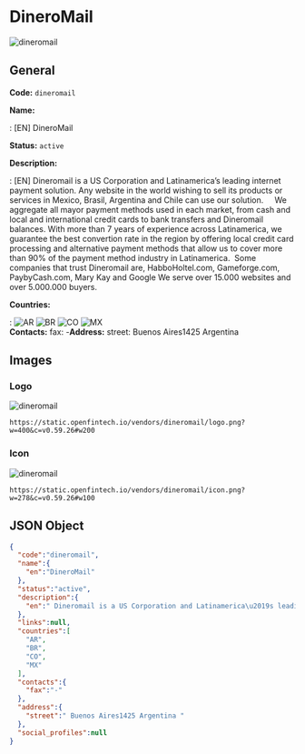
# DineroMail 
![dineromail](https://static.openfintech.io/vendors/dineromail/logo.png?w=400&c=v0.59.26#w200)  

## General 
 
**Code:** `dineromail` 
 
**Name:** 
 
:	[EN] DineroMail 
 
**Status:** `active` 
 
**Description:** 
 
: [EN]  Dineromail is a US Corporation and Latinamerica’s leading internet payment solution. Any website in the world wishing to sell its products or services in Mexico, Brasil, Argentina and Chile can use our solution.     We aggregate all mayor payment methods used in each market, from cash and local and international credit cards to bank transfers and Dineromail balances. With more than 7 years of experience across Latinamerica, we guarantee the best convertion rate in the region by offering local credit card processing and alternative payment methods that allow us to cover more than 90% of the payment method industry in Latinamerica.  Some companies that trust Dineromail are, HabboHoltel.com, Gameforge.com, PaybyCash.com, Mary Kay and Google We serve over 15.000 websites and over 5.000.000 buyers.  
 
 
**Countries:** 
 
:	![AR](https://cdnjs.cloudflare.com/ajax/libs/flag-icon-css/3.3.0/flags/4x3/ar.svg#w24) 	![BR](https://cdnjs.cloudflare.com/ajax/libs/flag-icon-css/3.3.0/flags/4x3/br.svg#w24) 	![CO](https://cdnjs.cloudflare.com/ajax/libs/flag-icon-css/3.3.0/flags/4x3/co.svg#w24) 	![MX](https://cdnjs.cloudflare.com/ajax/libs/flag-icon-css/3.3.0/flags/4x3/mx.svg#w24)  
**Contacts:** 
fax: -**Address:** 
street:  Buenos Aires1425 Argentina  

## Images 

### Logo 
 
![dineromail](https://static.openfintech.io/vendors/dineromail/logo.png?w=400&c=v0.59.26#w200)  

```
https://static.openfintech.io/vendors/dineromail/logo.png?w=400&c=v0.59.26#w200
```  

### Icon 
 
![dineromail](https://static.openfintech.io/vendors/dineromail/icon.png?w=278&c=v0.59.26#w100)  

```
https://static.openfintech.io/vendors/dineromail/icon.png?w=278&c=v0.59.26#w100
```  

## JSON Object 

```json
{
  "code":"dineromail",
  "name":{
    "en":"DineroMail"
  },
  "status":"active",
  "description":{
    "en":" Dineromail is a US Corporation and Latinamerica\u2019s leading internet payment solution. Any website in the world wishing to sell its products or services in Mexico, Brasil, Argentina and Chile can use our solution.\u00a0\u00a0 \u00a0 We aggregate all mayor payment methods used in each market, from cash and local and international credit cards to bank transfers and Dineromail balances. With more than 7 years of experience across Latinamerica, we guarantee the best convertion rate in the region by offering local credit card processing and alternative payment methods that allow us to cover more than 90% of the payment method industry in Latinamerica.\u00a0 Some companies that trust Dineromail are, HabboHoltel.com, Gameforge.com, PaybyCash.com, Mary Kay and Google We serve over 15.000 websites and over 5.000.000 buyers. "
  },
  "links":null,
  "countries":[
    "AR",
    "BR",
    "CO",
    "MX"
  ],
  "contacts":{
    "fax":"-"
  },
  "address":{
    "street":" Buenos Aires1425 Argentina "
  },
  "social_profiles":null
}
```  
